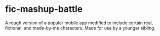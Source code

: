 # fic-mashup-battle
A rough version of a popular mobile app modified to include certain real, fictional, and made-by-me characters. Made for use by a younger sibling.

